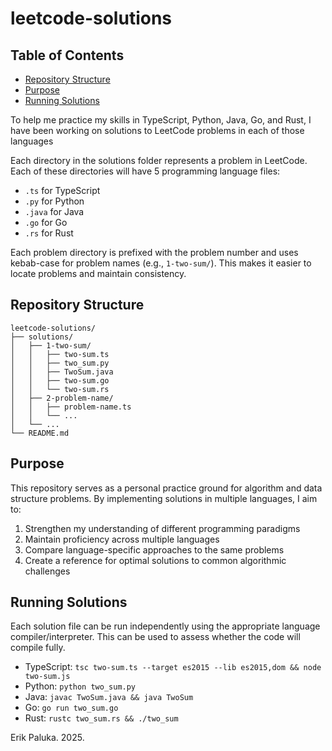 # leetcode-solutions

## Table of Contents

- [Repository Structure](#repository-structure)
- [Purpose](#purpose)
- [Running Solutions](#running-solutions)

To help me practice my skills in TypeScript, Python, Java, Go, and Rust, I have been working on solutions to LeetCode problems in each of those languages

Each directory in the solutions folder represents a problem in LeetCode. Each of these directories will have 5 programming language files:

- `.ts` for TypeScript
- `.py` for Python
- `.java` for Java
- `.go` for Go
- `.rs` for Rust

Each problem directory is prefixed with the problem number and uses kebab-case for problem names (e.g., `1-two-sum/`). This makes it easier to locate problems and maintain consistency.

## Repository Structure

```
leetcode-solutions/
├── solutions/
│   ├── 1-two-sum/
│   │   ├── two-sum.ts
│   │   ├── two_sum.py
│   │   ├── TwoSum.java
│   │   ├── two-sum.go
│   │   └── two-sum.rs
│   ├── 2-problem-name/
│   │   ├── problem-name.ts
│   │   └── ...
│   └── ...
└── README.md
```

## Purpose

This repository serves as a personal practice ground for algorithm and data structure problems. By implementing solutions in multiple languages, I aim to:

1. Strengthen my understanding of different programming paradigms
2. Maintain proficiency across multiple languages
3. Compare language-specific approaches to the same problems
4. Create a reference for optimal solutions to common algorithmic challenges

## Running Solutions

Each solution file can be run independently using the appropriate language compiler/interpreter. This can be used to assess whether the code will compile fully.

- TypeScript: `tsc two-sum.ts --target es2015 --lib es2015,dom && node two-sum.js`
- Python: `python two_sum.py`
- Java: `javac TwoSum.java && java TwoSum`
- Go: `go run two_sum.go`
- Rust: `rustc two_sum.rs && ./two_sum`

Erik Paluka. 2025.
